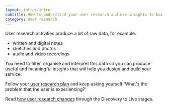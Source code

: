 ```yaml
---
layout: intros/intro
subtitle: How to understand your user research and use insights to build the right service.
category: User research
---
```


User research activities produce a lot of raw data, for example:
- written and digital notes
- sketches and photos
- audio and video recordings

You need to filter, organise and interpret this data so you can produce useful and meaningful insights that will help you design and build your service.

Follow your [user research plan](/user-research/planning-user-research) and keep asking yourself 'What's the problem that the user is experiencing?'

Read [how user research changes](/user-research/research-stages/) through the Discovery to Live stages.
